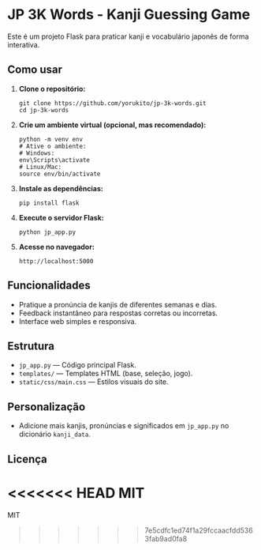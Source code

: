 # JP 3K Words - Kanji Guessing Game

Este é um projeto Flask para praticar kanji e vocabulário japonês de forma interativa.

## Como usar

1. **Clone o repositório:**
   ```
   git clone https://github.com/yorukito/jp-3k-words.git
   cd jp-3k-words
   ```

2. **Crie um ambiente virtual (opcional, mas recomendado):**
   ```
   python -m venv env
   # Ative o ambiente:
   # Windows:
   env\Scripts\activate
   # Linux/Mac:
   source env/bin/activate
   ```

3. **Instale as dependências:**
   ```
   pip install flask
   ```

4. **Execute o servidor Flask:**
   ```
   python jp_app.py
   ```

5. **Acesse no navegador:**
   ```
   http://localhost:5000
   ```

## Funcionalidades

- Pratique a pronúncia de kanjis de diferentes semanas e dias.
- Feedback instantâneo para respostas corretas ou incorretas.
- Interface web simples e responsiva.

## Estrutura

- `jp_app.py` — Código principal Flask.
- `templates/` — Templates HTML (base, seleção, jogo).
- `static/css/main.css` — Estilos visuais do site.

## Personalização

- Adicione mais kanjis, pronúncias e significados em `jp_app.py` no dicionário `kanji_data`.

## Licença

<<<<<<< HEAD
MIT
=======
MIT
>>>>>>> 7e5cdfc1ed74f1a29fccaacfdd5363fab9ad0fa8
